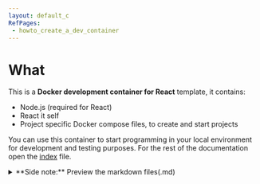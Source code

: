 ```yaml
---
layout: default_c
RefPages:
 - howto_create_a_dev_container
--- 
```



# What
This is a **Docker development container for React**  template, it contains:
- Node.js (required for React)
- React it self
- Project specific Docker compose files, to create and start projects 

You can use this container to start programming in your local environment for development and testing purposes. For the rest of the documentation open the [index](./index) file.



<details closed>  
  <summary class="clickable-summary">
  <span  class="summary-icon"></span> 
  **Side note:** Preview the markdown files(.md)
  </summary> 	<!-- On same line is failure, Don't indent the following Markdown lines!  -->

> <br>
> 
> ### Preview the markdown files(.md)
>
>To preview the Markdown (MD) files in this project, one of the best solutions is to open these files in Visual Studio Code (VSC) and install the plugin: **Markdown Preview GitHub Styling** (Tested with version 2.04). Other plugins, or plugins for other programs, may not always work correctly with the file links in the documentation. I use the file link syntax supported by GitHub (Jekyll), which is also compatible with the above-mentioned plugin.
>
> To display the Preview screen in VSC: 
>- Ensure that you are **not** working in ***Restricted mode***.
>- Click on the "file.md" tab and choose: "Open preview." 
>- Alternatively, you can click the 'Open Preview to the Side' button at the top right. 
>
><br>
***[Click here for more information on the Markdown Preview GitHub Styling plugin](https://github.com/mjbvz/vscode-github-markdown-preview-style)***
</details>
